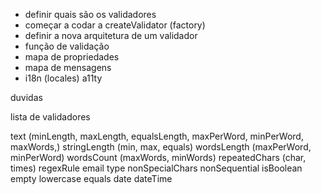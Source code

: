 * definir quais são os validadores
* começar a codar a createValidator (factory)
* definir a nova arquitetura de um validador
 * função de validação
 * mapa de propriedades
 * mapa de mensagens
* i18n (locales) a11ty

duvidas


lista de validadores

text (minLength, maxLength, equalsLength, maxPerWord, minPerWord, maxWords,)
stringLength (min, max, equals)
wordsLength (maxPerWord, minPerWord)
wordsCount (maxWords, minWords)
repeatedChars (char, times)
regexRule
email
type
nonSpecialChars
nonSequential
isBoolean
empty
lowercase
equals
date
dateTime


